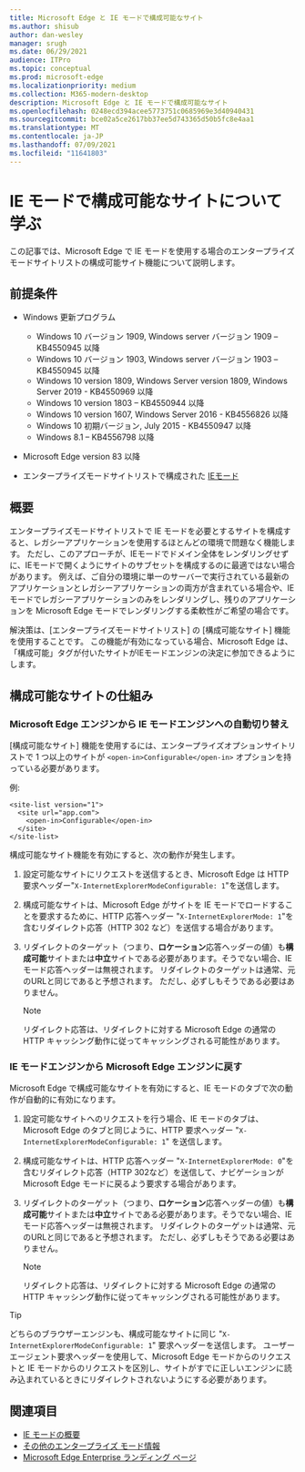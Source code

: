 ```yaml
---
title: Microsoft Edge と IE モードで構成可能なサイト
ms.author: shisub
author: dan-wesley
manager: srugh
ms.date: 06/29/2021
audience: ITPro
ms.topic: conceptual
ms.prod: microsoft-edge
ms.localizationpriority: medium
ms.collection: M365-modern-desktop
description: Microsoft Edge と IE モードで構成可能なサイト
ms.openlocfilehash: 0248ecd394acee5773751c0685969e3d40940431
ms.sourcegitcommit: bce02a5ce2617bb37ee5d743365d50b5fc8e4aa1
ms.translationtype: MT
ms.contentlocale: ja-JP
ms.lasthandoff: 07/09/2021
ms.locfileid: "11641803"
---
```

# <a name="learn-about-configurable-sites-in-ie-mode"></a>IE モードで構成可能なサイトについて学ぶ

この記事では、Microsoft Edge で IE モードを使用する場合のエンタープライズモードサイトリストの構成可能サイト機能について説明します。

## <a name="prerequisites"></a>前提条件

- Windows 更新プログラム

  - Windows 10 バージョン 1909, Windows server バージョン 1909 – KB4550945 以降
  - Windows 10 バージョン 1903, Windows server バージョン 1903 – KB4550945 以降
  - Windows 10 version 1809, Windows Server version 1809, Windows Server 2019 - KB4550969 以降
  - Windows 10 version 1803 – KB4550944 以降
  - Windows 10 version 1607, Windows Server 2016 - KB4556826 以降
  - Windows 10 初期バージョン, July 2015 - KB4550947 以降
  - Windows 8.1 – KB4556798 以降

- Microsoft Edge version 83 以降
- エンタープライズモードサイトリストで構成された [IEモード](./edge-ie-mode.md)

## <a name="overview"></a>概要

エンタープライズモードサイトリストで IE モードを必要とするサイトを構成すると、レガシーアプリケーションを使用するほとんどの環境で問題なく機能します。 ただし、このアプローチが、IEモードでドメイン全体をレンダリングせずに、IEモードで開くようにサイトのサブセットを構成するのに最適ではない場合があります。 例えば、ご自分の環境に単一のサーバーで実行されている最新のアプリケーションとレガシーアプリケーションの両方が含まれている場合や、IE モードでレガシーアプリケーションのみをレンダリングし、残りのアプリケーションを Microsoft Edge モードでレンダリングする柔軟性がご希望の場合です。

解決策は、[エンタープライズモードサイトリスト] の [構成可能なサイト] 機能を使用することです。 この機能が有効になっている場合、Microsoft Edge は、「構成可能」タグが付いたサイトがIEモードエンジンの決定に参加できるようにします。

## <a name="how-configurable-sites-works"></a>構成可能なサイトの仕組み

### <a name="automatic-switching-from-the-microsoft-edge-engine-to-the-ie-mode-engine"></a>Microsoft Edge エンジンから IE モードエンジンへの自動切り替え

[構成可能なサイト] 機能を使用するには、エンタープライズオプションサイトリストで 1 つ以上のサイトが `<open-in>Configurable</open-in>` オプションを持っている必要があります。

例:

```
<site-list version="1">
  <site url="app.com">
    <open-in>Configurable</open-in>
  </site>
</site-list>
```

構成可能なサイト機能を有効にすると、次の動作が発生します。

1. 設定可能なサイトにリクエストを送信するとき、Microsoft Edge は HTTP 要求ヘッダー"`X-InternetExplorerModeConfigurable: 1`"を送信します。
2. 構成可能なサイトは、Microsoft Edge がサイトを IE モードでロードすることを要求するために、HTTP 応答ヘッダー "`X-InternetExplorerMode: 1`"を含むリダイレクト応答（HTTP 302 など）を送信する場合があります。
3. リダイレクトのターゲット（つまり、**ロケーション**応答ヘッダーの値）も**構成可能**サイトまたは**中立**サイトである必要があります。そうでない場合、IEモード応答ヘッダーは無視されます。 リダイレクトのターゲットは通常、元のURLと同じであると予想されます。 ただし、必ずしもそうである必要はありません。

   > [!NOTE]
   > リダイレクト応答は、リダイレクトに対する Microsoft Edge の通常の HTTP キャッシング動作に従ってキャッシングされる可能性があります。

### <a name="switching-back-from-ie-mode-engine-to-microsoft-edge-engine"></a>IE モードエンジンから Microsoft Edge エンジンに戻す

Microsoft Edge で構成可能なサイトを有効にすると、IE モードのタブで次の動作が自動的に有効になります。

1. 設定可能なサイトへのリクエストを行う場合、IE モードのタブは、Microsoft Edge のタブと同じように、HTTP 要求ヘッダー "`X-InternetExplorerModeConfigurable: 1`" を送信します。
2. 構成可能なサイトは、HTTP 応答ヘッダー "`X-InternetExplorerMode: 0`"を含むリダイレクト応答（HTTP 302など）を送信して、ナビゲーションが Microsoft Edge モードに戻るよう要求する場合があります。
3. リダイレクトのターゲット（つまり、**ロケーション**応答ヘッダーの値）も**構成可能**サイトまたは**中立**サイトである必要があります。そうでない場合、IEモード応答ヘッダーは無視されます。 リダイレクトのターゲットは通常、元のURLと同じであると予想されます。 ただし、必ずしもそうである必要はありません。

   > [!NOTE]
   > リダイレクト応答は、リダイレクトに対する Microsoft Edge の通常の HTTP キャッシング動作に従ってキャッシングされる可能性があります。

> [!TIP]
> どちらのブラウザーエンジンも、構成可能なサイトに同じ "`X-InternetExplorerModeConfigurable: 1`" 要求ヘッダーを送信します。 ユーザーエージェント要求ヘッダーを使用して、Microsoft Edge モードからのリクエストと IE モードからのリクエストを区別し、サイトがすでに正しいエンジンに読み込まれているときにリダイレクトされないようにする必要があります。

## <a name="see-also"></a>関連項目

- [IE モードの概要](./edge-ie-mode.md)
- [その他のエンタープライズ モード情報](/internet-explorer/ie11-deploy-guide/enterprise-mode-overview-for-ie11)
- [Microsoft Edge Enterprise ランディング ページ](https://aka.ms/EdgeEnterprise)